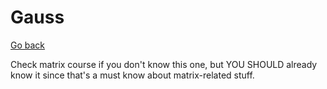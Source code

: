 # Gauss

[Go back](../index.md)

Check matrix course if you don't know this one, but YOU SHOULD already
know it since that's a must know about matrix-related stuff.